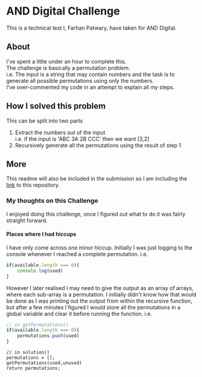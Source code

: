 # AND Digital Challenge
This is a technical test I, Farhan Patwary, have taken for AND Digital.
## About
I've spent a little under an hour to complete this.    
The challenge is basically a permutation problem.   
i.e. The input is a string that may contain numbers and the task is to generate all possible permutations using only the numbers.   
I've over-commented my code in an attempt to explain all my steps.
## How I solved this problem
This can be split into two parts
1) Extract the numbers out of the input   
  i.e. if the input  is 'ABC 3A 2B CCC' then we want [3,2]
2) Recursively generate all the permutations using the result of step 1

## More
This readme will also be included in the submission so I am including the [link](https://github.com/farhanpatwary/ANDchallenge)
to this repository.

### My thoughts on this Challenge
I enjoyed doing this challenge, once I figured out what to do it was fairly straight forward.   

#### Places where I had hiccups
I have only come across one minor hiccup.
Initially I was just logging to the console whenever I reached a complete permutation.
i.e.
```js
if(available.length === 0){
	console.log(used)
}
```
However I later realised I may need to give the output as an array of arrays, where each sub-array is a permutation.
I initially didn't know how that would be done as I was printing out the output from within the recursive function, but after a few minutes I figured I would store all the permutations in a global variable and clear it before running the function.
i.e.
```javascript
// in getPermutations()
if(available.length === 0){
	permutations.push(used)
}
```
```
// in solution()
permutations = [];
getPermutations(used,unused)
return permutations; 
```

